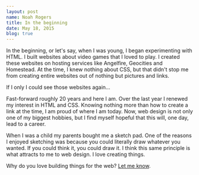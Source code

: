```yaml
---
layout: post
name: Noah Rogers
title: In the beginning
date: May 18, 2015
blog: true
---
```


In the beginning, or let's say, when I was young, I began experimenting with HTML. I built websites about video games that I loved to play. I created these websites on hosting services like Angelfire, Geocities and Homestead. At the time, I knew nothing about CSS, but that didn't stop me from creating entire websites out of nothing but pictures and links.

If I only I could see those websites again...

Fast-forward roughly 20 years and here I am. Over the last year I renewed my interest in HTML and CSS. Knowing nothing more than how to create a link at the time, I am proud of where I am today. Now, web design is not only one of my biggest hobbies, but I find myself hopeful that this will, one day, lead to a career.

When I was a child my parents bought me a sketch pad. One of the reasons I enjoyed sketching was because you could literally draw whatever you wanted. If you could think it, you could draw it. I think this same principle is what attracts to me to web design. I love creating things.

Why do you love building things for the web? [Let me know](https://twitter.com/noaharogers).
